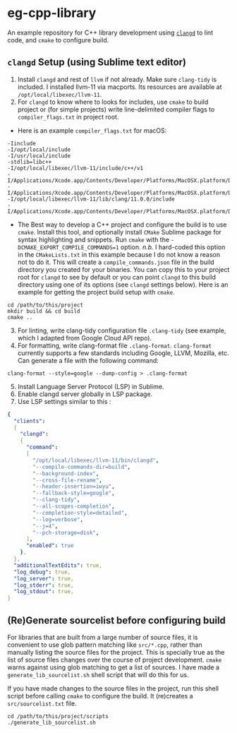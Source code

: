 # eg-cpp-library
An example repository for C++ library development using [`clangd`](https://clangd.llvm.org/) to lint code, and `cmake` to configure build.

## `clangd` Setup (using Sublime text editor)
1. Install `clangd` and rest of `llvm` if not already. Make sure `clang-tidy` is included. I installed llvm-11 via macports. Its resources are available at `/opt/local/libexec/llvm-11`.
2. For `clangd` to know where to looks for includes, use `cmake` to build project or (for simple projects) write line-delimited compiler flags to `compiler_flags.txt` in project root.
 - Here is an example `compiler_flags.txt` for macOS:
 ```shell
-Iinclude
-I/opt/local/include
-I/usr/local/include
-stdlib=libc++
-I/opt/local/libexec/llvm-11/include/c++/v1
-I/Applications/Xcode.app/Contents/Developer/Platforms/MacOSX.platform/Developer/SDKs/MacOSX.sdk/usr/include/c++/v1
-I/Applications/Xcode.app/Contents/Developer/Platforms/MacOSX.platform/Developer/SDKs/MacOSX.sdk/usr/local/include
-I/opt/local/libexec/llvm-11/lib/clang/11.0.0/include
-I/Applications/Xcode.app/Contents/Developer/Platforms/MacOSX.platform/Developer/SDKs/MacOSX.sdk/usr/include
 ```
 - The Best way to develop a C++ project and configure the build is to use `cmake`. Install this tool, and optionally install `CMake` Sublime package for syntax highlighting and snippets. Run `cmake` with the `-DCMAKE_EXPORT_COMPILE_COMMANDS=1` option. *n.b.* I hard-coded this option in the `CMakeLists.txt` in this example because I do not know a reason not to do it. This will create a `compile_commands.json` file in the build directory you created for your binaries. You can copy this to your project root for `clangd` to see by default or you can point `clangd` to this build directory using one of its options (see `clangd` settings below). Here is an example for getting the project build setup with `cmake`.
 ```shell
 cd /path/to/this/project
 mkdir build && cd build
 cmake ..
 ```

3. For linting, write clang-tidy configuration file `.clang-tidy` (see example, which I adapted from Google Cloud API repo).
4. For formatting, write clang-format file `.clang-format`. `clang-format` currently supports a few standards including Google, LLVM, Mozilla, etc. Can generate a file with the following command:
```shell
clang-format --style=google --dump-config > .clang-format
```

5. Install Language Server Protocol (LSP) in Sublime.
6. Enable clangd server globally in LSP package.
7. Use LSP settings similar to this :
```yaml
{
  "clients":
  {
    "clangd":
    {
      "command":
      [
        "/opt/local/libexec/llvm-11/bin/clangd",
        "--compile-commands-dir=build",
        "--background-index",
        "--cross-file-rename",
        "--header-insertion=iwyu",
        "--fallback-style=google",
        "--clang-tidy",
        "--all-scopes-completion",
        "--completion-style=detailed",
        "--log=verbose",
        "--j=4",
        "--pch-storage=disk",
      ],
      "enabled": true
    },
  },
  "additionalTextEdits": true,
  "log_debug": true,
  "log_server": true,
  "log_stderr": true,
  "log_stdout": true,
}
```

## (Re)Generate sourcelist before configuring build
For libraries that are built from a large number of source files, it is convenient to use glob pattern matching like `src/*.cpp`, rather than manually listing the source files for the project. This is specially true as the list of source files changes over the course of project development. `cmake` warns against using glob matching to get a list of sources. I have made a `generate_lib_sourcelist.sh` shell script that will do this for us.

If you have made changes to the source files in the project, run this shell script before calling `cmake` to configure the build. It (re)creates a `src/sourcelist.txt` file.

```shell
cd /path/to/this/project/scripts
./generate_lib_sourcelist.sh
```
